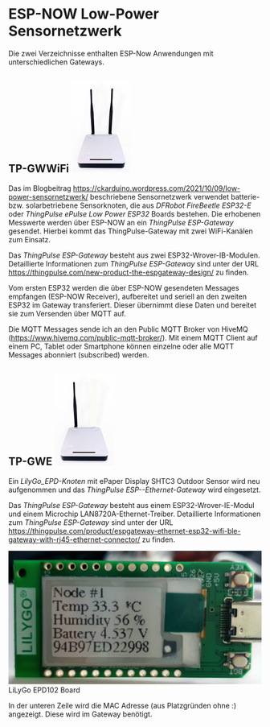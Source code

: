 # ESP-NOW Low-Power Sensornetzwerk

Die zwei Verzeichnisse enthalten ESP-Now Anwendungen mit unterschiedlichen Gateways.

## TP-GWWiFi    <img src="https://github.com/ckuehnel/Arduino2023/blob/main/ESP-NOW/TP-GEWiFi/TP-GWWiFi.jpg"> 
Das im Blogbeitrag https://ckarduino.wordpress.com/2021/10/09/low-power-sensornetzwerk/ beschriebene Sensornetzwerk verwendet batterie- bzw. solarbetriebene Sensorknoten, 
die aus *DFRobot FireBeetle ESP32-E* oder *ThingPulse ePulse Low Power ESP32* Boards bestehen. Die erhobenen Messwerte werden über ESP-NOW an ein *ThingPulse ESP-Gateway* gesendet.
Hierbei kommt das ThingPulse-Gateway mit zwei WiFi-Kanälen zum Einsatz.

Das *ThingPulse ESP-Gateway* besteht aus zwei ESP32-Wrover-IB-Modulen. Detaillierte Informationen zum *ThingPulse ESP-Gateway* sind unter der URL https://thingpulse.com/new-product-the-espgateway-design/ zu finden.

Vom ersten ESP32 werden die über ESP-NOW gesendeten Messages empfangen (ESP-NOW Receiver), aufbereitet und seriell an den zweiten ESP32 im Gateway transferiert. 
Dieser übernimmt diese Daten und bereitet sie zum Versenden über MQTT auf.

Die MQTT Messages sende ich an den Public MQTT Broker von HiveMQ (https://www.hivemq.com/public-mqtt-broker/). Mit einem MQTT Client auf einem PC, Tablet oder Smartphone 
können einzelne oder alle MQTT Messages abonniert (subscribed) werden.

## TP-GWE   <img src="https://github.com/ckuehnel/Arduino2023/blob/main/ESP-NOW/TP-GWE/TP-GWE.jpg">
Ein *LilyGo_EPD-Knoten* mit ePaper Display SHTC3 Outdoor Sensor wird neu aufgenommen und das *ThingPulse ESP--Ethernet-Gateway* wird eingesetzt.

Das *ThingPulse ESP-Gateway* besteht aus einem ESP32-Wrover-IE-Modul und einem Microchip LAN8720A-Ethernet-Treiber. Detaillierte Informationen zum *ThingPulse ESP-Gateway* sind unter der URL https://thingpulse.com/product/espgateway-ethernet-esp32-wifi-ble-gateway-with-rj45-ethernet-connector/ zu finden.

<img src="https://github.com/ckuehnel/Arduino2023/blob/main/ESP-NOW/TP-GWE/LilyGo_EPD_Node.jpg">LiLyGo EPD102 Board

In der unteren Zeile wird die MAC Adresse (aus Platzgründen ohne :) angezeigt. Diese wird im Gateway benötigt.
